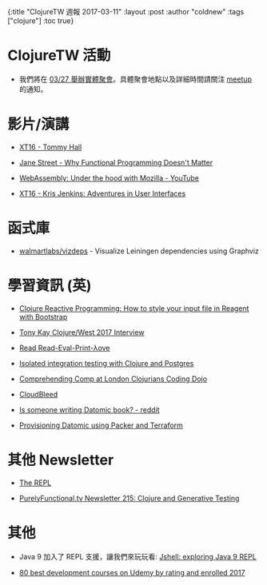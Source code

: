 {:title "ClojureTW 週報 2017-03-11"
:layout :post
:author "coldnew"
:tags  ["clojure"]
:toc true}

# ClojureTW 活動

* 我們將在 [03/27 舉辦實體聚會](https://www.meetup.com/Clojure-tw/events/237850316/)。具體聚會地點以及詳細時間請關注 [meetup](https://www.meetup.com/Clojure-tw/events/237850316/) 的通知。

# 影片/演講

* [XT16 - Tommy Hall](https://juxt.pro/blog/posts/XT16-tommy-hall.html)

* [Jane Street - Why Functional Programming Doesn't Matter](https://www.youtube.com/watch?v=kZ1P8cHN3pY&feature=youtu.be)

* [WebAssembly: Under the hood with Mozilla - YouTube](https://www.youtube.com/watch?v=o52_5qAJhNg)

* [XT16 - Kris Jenkins: Adventures in User Interfaces](https://juxt.pro/blog/posts/XT16-kris-jenkins-adventures-in-user-interfaces.html)

# 函式庫

* [walmartlabs/vizdeps](https://github.com/walmartlabs/vizdeps) - Visualize Leiningen dependencies using Graphviz

# 學習資訊 (英)

* [Clojure Reactive Programming: How to style your input file in Reagent with Bootstrap](http://reactiveclojure.blogspot.tw/2017/03/how-to-style-your-input-file-in-reagent.html)

* [Tony Kay Clojure/West 2017 Interview](https://purelyfunctional.tv/speaker-interview/tony-kay-clojurewest-2017-interview/)

* [Read Read-Eval-Print-λove](https://leanpub.com/readevalprintlove004/read)

* [Isolated integration testing with Clojure and Postgres](http://dev.solita.fi/2017/03/09/isolated-integration-testing-with-clojure-and-postgres.html)

* [Comprehending Comp at London Clojurians Coding Dojo](http://jr0cket.co.uk/2017/02/comprehending-comp-at-uSwitch-coding-dojo.html)

* [CloudBleed](https://juxt.pro/blog/posts/cloudbleed.html)

* [Is someone writing Datomic book? - reddit](https://www.reddit.com/r/Clojure/comments/5xsb1l/is_someone_writing_datomic_book/)

* [Provisioning Datomic using Packer and Terraform](https://juxt.pro/blog/posts/datomic-packer-terraform.html)

# 其他 Newsletter

* [The REPL](http://us7.campaign-archive.com/?u=fef380870c4a5633a21f55d8e&id=57b29aa15b)

* [PurelyFunctional.tv Newsletter 215: Clojure and Generative Testing](https://purelyfunctional.tv/issues/purelyfunctional-tv-newsletter-215-clojure-and-generative-testing/)

# 其他

* Java 9 加入了 REPL 支援，讓我們來玩玩看: [Jshell: exploring Java 9 REPL](https://aboullaite.me/jshell-java9/)

* [80 best development courses on Udemy by rating and enrolled 2017](https://bestleap.com/best-development-courses-on-udemy-by-rating-and-enrolled-2017/)